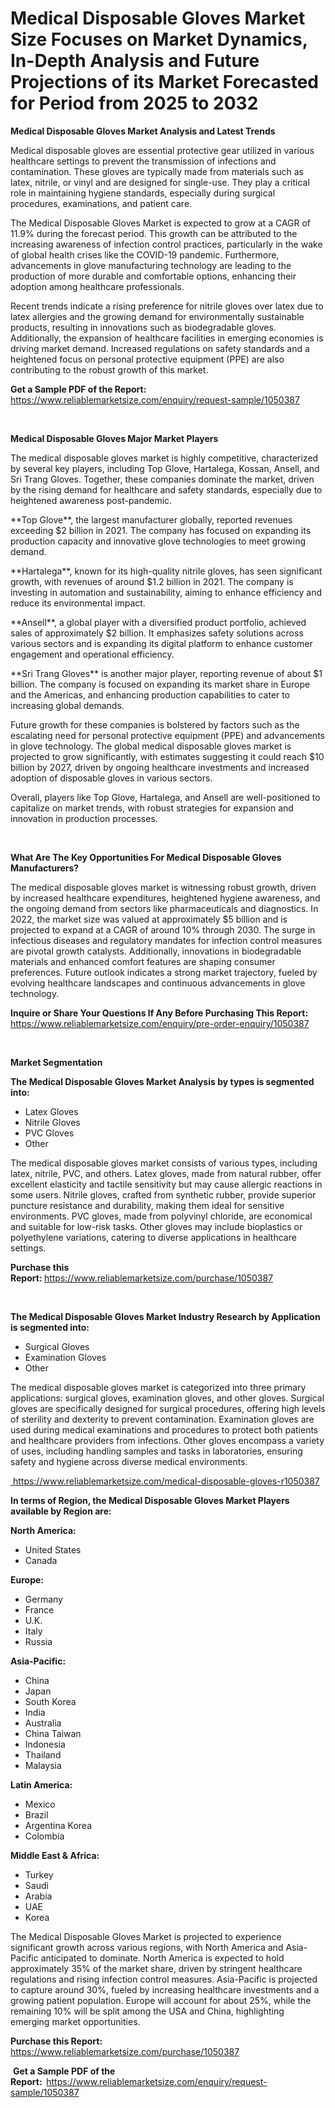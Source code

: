 <p><h1>Medical Disposable Gloves Market Size Focuses on Market Dynamics, In-Depth Analysis and Future Projections of its Market Forecasted for Period from 2025 to 2032</h1></p><p><strong>Medical Disposable Gloves Market Analysis and Latest Trends</strong></p>
<p><p>Medical disposable gloves are essential protective gear utilized in various healthcare settings to prevent the transmission of infections and contamination. These gloves are typically made from materials such as latex, nitrile, or vinyl and are designed for single-use. They play a critical role in maintaining hygiene standards, especially during surgical procedures, examinations, and patient care.</p><p>The Medical Disposable Gloves Market is expected to grow at a CAGR of 11.9% during the forecast period. This growth can be attributed to the increasing awareness of infection control practices, particularly in the wake of global health crises like the COVID-19 pandemic. Furthermore, advancements in glove manufacturing technology are leading to the production of more durable and comfortable options, enhancing their adoption among healthcare professionals.</p><p>Recent trends indicate a rising preference for nitrile gloves over latex due to latex allergies and the growing demand for environmentally sustainable products, resulting in innovations such as biodegradable gloves. Additionally, the expansion of healthcare facilities in emerging economies is driving market demand. Increased regulations on safety standards and a heightened focus on personal protective equipment (PPE) are also contributing to the robust growth of this market.</p></p>
<p><strong>Get a Sample PDF of the Report:&nbsp;</strong> <a href="https://www.reliablemarketsize.com/enquiry/request-sample/1050387?utm_campaign=2565&utm_medium=2&utm_source=Github&utm_content=ia&utm_term=13042025&utm_id=medical-disposable-gloves">https://www.reliablemarketsize.com/enquiry/request-sample/1050387</a></p>
<p>&nbsp;</p>
<p><strong>Medical Disposable Gloves Major Market Players</strong></p>
<p><p>The medical disposable gloves market is highly competitive, characterized by several key players, including Top Glove, Hartalega, Kossan, Ansell, and Sri Trang Gloves. Together, these companies dominate the market, driven by the rising demand for healthcare and safety standards, especially due to heightened awareness post-pandemic.</p><p>**Top Glove**, the largest manufacturer globally, reported revenues exceeding $2 billion in 2021. The company has focused on expanding its production capacity and innovative glove technologies to meet growing demand.</p><p>**Hartalega**, known for its high-quality nitrile gloves, has seen significant growth, with revenues of around $1.2 billion in 2021. The company is investing in automation and sustainability, aiming to enhance efficiency and reduce its environmental impact.</p><p>**Ansell**, a global player with a diversified product portfolio, achieved sales of approximately $2 billion. It emphasizes safety solutions across various sectors and is expanding its digital platform to enhance customer engagement and operational efficiency.</p><p>**Sri Trang Gloves** is another major player, reporting revenue of about $1 billion. The company is focused on expanding its market share in Europe and the Americas, and enhancing production capabilities to cater to increasing global demands.</p><p>Future growth for these companies is bolstered by factors such as the escalating need for personal protective equipment (PPE) and advancements in glove technology. The global medical disposable gloves market is projected to grow significantly, with estimates suggesting it could reach $10 billion by 2027, driven by ongoing healthcare investments and increased adoption of disposable gloves in various sectors.</p><p>Overall, players like Top Glove, Hartalega, and Ansell are well-positioned to capitalize on market trends, with robust strategies for expansion and innovation in production processes.</p></p>
<p>&nbsp;</p>
<p><strong>What Are The Key Opportunities For Medical Disposable Gloves Manufacturers?</strong></p>
<p><p>The medical disposable gloves market is witnessing robust growth, driven by increased healthcare expenditures, heightened hygiene awareness, and the ongoing demand from sectors like pharmaceuticals and diagnostics. In 2022, the market size was valued at approximately $5 billion and is projected to expand at a CAGR of around 10% through 2030. The surge in infectious diseases and regulatory mandates for infection control measures are pivotal growth catalysts. Additionally, innovations in biodegradable materials and enhanced comfort features are shaping consumer preferences. Future outlook indicates a strong market trajectory, fueled by evolving healthcare landscapes and continuous advancements in glove technology.</p></p>
<p><strong>Inquire or Share Your Questions If Any Before Purchasing This Report:</strong> <a href="https://www.reliablemarketsize.com/enquiry/pre-order-enquiry/1050387?utm_campaign=2565&utm_medium=2&utm_source=Github&utm_content=ia&utm_term=13042025&utm_id=medical-disposable-gloves">https://www.reliablemarketsize.com/enquiry/pre-order-enquiry/1050387</a></p>
<p>&nbsp;</p>
<p><strong>Market Segmentation</strong></p>
<p><strong>The Medical Disposable Gloves Market Analysis by types is segmented into:</strong></p>
<p><ul><li>Latex Gloves</li><li>Nitrile Gloves</li><li>PVC Gloves</li><li>Other</li></ul></p>
<p><p>The medical disposable gloves market consists of various types, including latex, nitrile, PVC, and others. Latex gloves, made from natural rubber, offer excellent elasticity and tactile sensitivity but may cause allergic reactions in some users. Nitrile gloves, crafted from synthetic rubber, provide superior puncture resistance and durability, making them ideal for sensitive environments. PVC gloves, made from polyvinyl chloride, are economical and suitable for low-risk tasks. Other gloves may include bioplastics or polyethylene variations, catering to diverse applications in healthcare settings.</p></p>
<p><strong>Purchase this Report:&nbsp;</strong><a href="https://www.reliablemarketsize.com/purchase/1050387?utm_campaign=2565&utm_medium=2&utm_source=Github&utm_content=ia&utm_term=13042025&utm_id=medical-disposable-gloves">https://www.reliablemarketsize.com/purchase/1050387</a></p>
<p>&nbsp;</p>
<p><strong>The Medical Disposable Gloves Market Industry Research by Application is segmented into:</strong></p>
<p><ul><li>Surgical Gloves</li><li>Examination Gloves</li><li>Other</li></ul></p>
<p><p>The medical disposable gloves market is categorized into three primary applications: surgical gloves, examination gloves, and other gloves. Surgical gloves are specifically designed for surgical procedures, offering high levels of sterility and dexterity to prevent contamination. Examination gloves are used during medical examinations and procedures to protect both patients and healthcare providers from infections. Other gloves encompass a variety of uses, including handling samples and tasks in laboratories, ensuring safety and hygiene across diverse medical environments.</p></p>
<p><a href="https://www.reliablemarketsize.com/medical-disposable-gloves-r1050387?utm_campaign=2565&utm_medium=2&utm_source=Github&utm_content=ia&utm_term=13042025&utm_id=medical-disposable-gloves">&nbsp;https://www.reliablemarketsize.com/medical-disposable-gloves-r1050387</a></p>
<p><strong>In terms of Region, the Medical Disposable Gloves Market Players available by Region are:</strong></p>
<p>
    <p> <strong> North America: </strong>
        <ul>
            <li>United States</li>
            <li>Canada</li>
        </ul>
        </p> 
    <p> <strong> Europe: </strong>
        <ul>
            <li>Germany</li>
            <li>France</li>
            <li>U.K.</li>
            <li>Italy</li>
            <li>Russia</li>
        </ul>
        </p> 
    <p> <strong> Asia-Pacific: </strong>
        <ul>
            <li>China</li>
            <li>Japan</li>
            <li>South Korea</li>
            <li>India</li>
            <li>Australia</li>
            <li>China Taiwan</li>
            <li>Indonesia</li>
            <li>Thailand</li>
            <li>Malaysia</li>
        </ul>
        </p> 
    <p> <strong> Latin America: </strong>
        <ul>
            <li>Mexico</li>
            <li>Brazil</li>
            <li>Argentina Korea</li>
            <li>Colombia</li>
        </ul>
        </p> 
    <p> <strong> Middle East & Africa: </strong>
        <ul>
            <li>Turkey</li>
            <li>Saudi</li>
            <li>Arabia</li>
            <li>UAE</li>
            <li>Korea</li>
        </ul>
    </p>
    </p>
<p><p>The Medical Disposable Gloves Market is projected to experience significant growth across various regions, with North America and Asia-Pacific anticipated to dominate. North America is expected to hold approximately 35% of the market share, driven by stringent healthcare regulations and rising infection control measures. Asia-Pacific is projected to capture around 30%, fueled by increasing healthcare investments and a growing patient population. Europe will account for about 25%, while the remaining 10% will be split among the USA and China, highlighting emerging market opportunities.</p></p>
<p><strong>Purchase this Report: </strong><a href="https://www.reliablemarketsize.com/purchase/1050387?utm_campaign=2565&utm_medium=2&utm_source=Github&utm_content=ia&utm_term=13042025&utm_id=medical-disposable-gloves">https://www.reliablemarketsize.com/purchase/1050387</a></p>
<p>&nbsp;<strong>Get a Sample PDF of the Report:&nbsp;&nbsp;</strong><a href="https://www.reliablemarketsize.com/enquiry/request-sample/1050387?utm_campaign=2565&utm_medium=2&utm_source=Github&utm_content=ia&utm_term=13042025&utm_id=medical-disposable-gloves">https://www.reliablemarketsize.com/enquiry/request-sample/1050387</a></p>
<p><strong></strong></p>
<p><p></p><p></p><p></p></p>